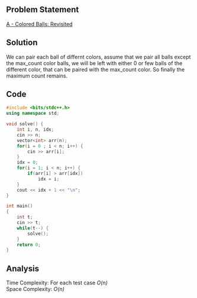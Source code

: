 ## Problem Statement
[A - Colored Balls: Revisited](https://codeforces.com/problemset/problem/1728/A)

## Solution
We can pair each ball of differnt colors, assume that we pair all balls except the max_count color balls, we will be left with either 0 or few balls of the different color, that can be paired with the max_count color. So finally the maximum count remains.

## Code
```cpp
#include <bits/stdc++.h>
using namespace std;

void solve() {
    int i, n, idx;
    cin >> n;
    vector<int> arr(n);
    for(i = 0 ; i < n; i++) {
        cin >> arr[i];
    }
    idx = 0;
    for(i = 1; i < n; i++) {
        if(arr[i] > arr[idx])
            idx = i;
    }
    cout << idx + 1 << "\n";
}

int main()
{
    int t;
    cin >> t;
    while(t--) {
        solve();
    }
    return 0;
}

```

## Analysis
Time Complexity: For each test case <i>O(n)</i> 
<br>
Space Complexity: <i>O(n)</i>
